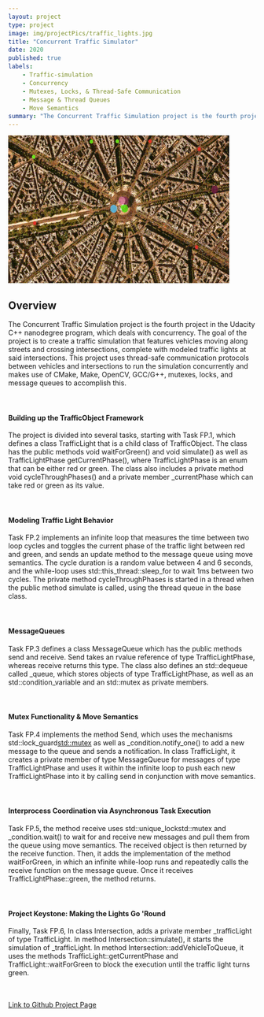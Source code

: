 ```yaml
---
layout: project
type: project
image: img/projectPics/traffic_lights.jpg
title: "Concurrent Traffic Simulator"
date: 2020
published: true
labels:
    - Traffic-simulation
    - Concurrency
    - Mutexes, Locks, & Thread-Safe Communication
    - Message & Thread Queues    
    - Move Semantics
summary: "The Concurrent Traffic Simulation project is the fourth project in the Udacity C++ nanodegree program. The goal of the project was to create a traffic simulation that features vehicles moving along streets and crossing intersections using concurrent programming."
---
```


<img width="450px" class="rounded float-start pe-4" src="/img/projectPics/traffic_sim.gif">

## Overview
The Concurrent Traffic Simulation project is the fourth project in the Udacity C++ nanodegree program, which deals with concurrency. The goal of the project is to create a traffic simulation that features vehicles moving along streets and crossing intersections, complete with modeled traffic lights at said intersections. This project uses thread-safe communication protocols between vehicles and intersections to run the simulation concurrently and makes use of CMake, Make, OpenCV, GCC/G++, mutexes, locks, and message queues to accomplish this.  
<br></br>

#### Building up the TrafficObject Framework
The project is divided into several tasks, starting with Task FP.1, which defines a class TrafficLight that is a child class of TrafficObject. The class has the public methods void waitForGreen() and void simulate() as well as TrafficLightPhase getCurrentPhase(), where TrafficLightPhase is an enum that can be either red or green. The class also includes a private method void cycleThroughPhases() and a private member _currentPhase which can take red or green as its value.  
<br></br>

#### Modeling Traffic Light Behavior
Task FP.2 implements an infinite loop that measures the time between two loop cycles and toggles the current phase of the traffic light between red and green, and sends an update method to the message queue using move semantics. The cycle duration is a random value between 4 and 6 seconds, and the while-loop uses std::this_thread::sleep_for to wait 1ms between two cycles. The private method cycleThroughPhases is started in a thread when the public method simulate is called, using the thread queue in the base class.  
<br></br>

#### MessageQueues
Task FP.3 defines a class MessageQueue which has the public methods send and receive. Send takes an rvalue reference of type TrafficLightPhase, whereas receive returns this type. The class also defines an std::dequeue called _queue, which stores objects of type TrafficLightPhase, as well as an std::condition_variable and an std::mutex as private members.  
<br></br>

#### Mutex Functionality & Move Semantics
Task FP.4 implements the method Send, which uses the mechanisms std::lock_guard<std::mutex> as well as _condition.notify_one() to add a new message to the queue and sends a notification. In class TrafficLight, it creates a private member of type MessageQueue for messages of type TrafficLightPhase and uses it within the infinite loop to push each new TrafficLightPhase into it by calling send in conjunction with move semantics.  
<br></br>

#### Interprocess Coordination via Asynchronous Task Execution
Task FP.5, the method receive uses std::unique_lockstd::mutex and _condition.wait() to wait for and receive new messages and pull them from the queue using move semantics. The received object is then returned by the receive function. Then, it adds the implementation of the method waitForGreen, in which an infinite while-loop runs and repeatedly calls the receive function on the message queue. Once it receives TrafficLightPhase::green, the method returns.  
<br></br>

#### Project Keystone: Making the Lights Go 'Round
Finally, Task FP.6, In class Intersection, adds a private member _trafficLight of type TrafficLight. In method Intersection::simulate(), it starts the simulation of _trafficLight. In method Intersection::addVehicleToQueue, it uses the methods TrafficLight::getCurrentPhase and TrafficLight::waitForGreen to block the execution until the traffic light turns green.  
<br></br>

[Link to Github Project Page](https://github.com/CalebMueller/Udacity-C-Nanodegree--Concurrent-Traffic-Simulation)
